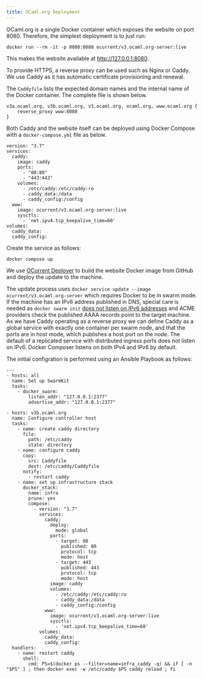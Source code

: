 ```yaml
---
title: OCaml.org Deployment
---
```


OCaml.org is a single Docker container which exposes the website on port 8080.  Therefore, the simplest deployment is to just run:

```shell
docker run --rm -it -p 8080:8080 ocurrent/v3.ocaml.org-server:live
```

This makes the website available at http://127.0.0.1:8080.

To provide HTTPS, a reverse proxy can be used such as Nginx or Caddy.  We use Caddy as it has automatic certificate provisioning and renewal.

The `Caddyfile` lists the expected domain names and the internal name of the Docker container.  The complete file is shown below.

```
v3a.ocaml.org, v3b.ocaml.org, v3.ocaml.org, ocaml.org, www.ocaml.org {
	reverse_proxy www:8080
}
```

Both Caddy and the website itself can be deployed using Docker Compose with a `docker-compose.yml` file as below.

```
version: "3.7"
services:
  caddy:  
    image: caddy
    ports:
      - "80:80"
      - "443:443"
    volumes:
      - /etc/caddy:/etc/caddy:ro
      - caddy_data:/data
      - caddy_config:/config
  www:
    image: ocurrent/v3.ocaml.org-server:live
    sysctls:
      - 'net.ipv4.tcp_keepalive_time=60'
volumes:
  caddy_data:
  caddy_config:
```

Create the service as follows:

```shell
docker compose up
```

We use [OCurrent Deployer](https://deploy.ci.ocaml.org) to build the website Docker image from GitHub and deploy the update to the machine.

The update process uses `docker service update --image ocurrent/v3.ocaml.org-server` which requires Docker to be in swarm mode.  If the machine has an IPv6 address published in DNS, special care is needed as `docker swarm init` [does not listen on IPv6 addresses](https://github.com/moby/moby/issues/24379) and ACME providers check the published AAAA records point to the target machine.  As we have Caddy operating as a reverse proxy we can define Caddy as a global service with exactly one container per swarm node, and that the ports are in host mode, which publishes a host port on the node.  The default of a replicated service with distributed ingress ports does not listen on IPv6.  Docker Composer listens on both IPv4 and IPv6 by default.

The initial configration is performed using an Ansible Playbook as follows:

```
---
- hosts: all
  name: Set up SwarmKit
  tasks:
    - docker_swarm:
        listen_addr: "127.0.0.1:2377"
        advertise_addr: "127.0.0.1:2377"

- hosts: v3b.ocaml.org
  name: Configure controller host
  tasks:
    - name: create caddy directory
      file:
        path: /etc/caddy
        state: directory
    - name: configure caddy
      copy:
        src: Caddyfile
        dest: /etc/caddy/Caddyfile
      notify:
        - restart caddy
    - name: set up infrastructure stack
      docker_stack:
        name: infra
        prune: yes
        compose:
          - version: "3.7"
            services:
              caddy:
                deploy:
                  mode: global
                ports:
                  - target: 80
                    published: 80
                    protocol: tcp
                    mode: host
                  - target: 443
                    published: 443
                    protocol: tcp
                    mode: host
                image: caddy
                volumes:
                  - /etc/caddy:/etc/caddy:ro
                  - caddy_data:/data
                  - caddy_config:/config
              www:
                image: ocurrent/v3.ocaml.org-server:live
                sysctls:
                  - 'net.ipv4.tcp_keepalive_time=60'
            volumes:
              caddy_data:
              caddy_config:
  handlers:
    - name: restart caddy
      shell:
        cmd: PS=$(docker ps --filter=name=infra_caddy -q) && if [ -n "$PS" ] ; then docker exec -w /etc/caddy $PS caddy reload ; fi
```

